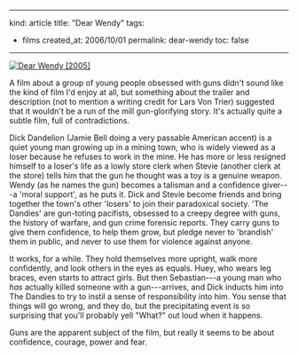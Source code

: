 -----
kind: article
title: "Dear Wendy"
tags:
- films
created_at: 2006/10/01
permalink: dear-wendy
toc: false
-----

<p class="img-shadow"><a href="http://www.amazon.co.uk/exec/obidos/ASIN/B000BH2U2S/butshesagirl-21/" title="Click to view item at Amazon"><img src="http://images-eu.amazon.com/images/P/B000BH2U2S.02.MZZZZZZZ.jpg" alt="Dear Wendy [2005]" /></a></p>

<p>A film about a group of young people obsessed with guns didn't sound like the kind of film I'd enjoy at all, but something about the trailer and description (not to mention a writing credit for Lars Von Trier) suggested that it wouldn't be a run of the mill gun-glorifying story. It's actually quite a subtle film, full of contradictions.</p>

<p>Dick Dandelion (Jamie Bell doing a very passable American accent) is a quiet young man growing up in a mining town, who is widely viewed as a loser because he refuses to work in the mine. He has more or less resigned himself to a loser's life as a lowly store clerk when Stevie (another clerk at the store) tells him that the gun he thought was a toy is a genuine weapon. Wendy (as he names the gun) becomes a talisman and a confidence giver---a 'moral support', as he puts it. Dick and Stevie become friends and bring together the town's other 'losers' to join their paradoxical society. 'The Dandies' are gun-toting pacifists, obsessed to a creepy degree with guns, the history of warfare, and gun crime forensic reports. They carry guns to give them confidence, to help them grow, but pledge never to 'brandish' them in public, and never to use them for violence against anyone.</p>

<p>It works, for a while. They hold themselves more upright, walk more confidently, and look others in the eyes as equals. Huey, who wears leg braces, even starts to attract girls. But then Sebastian---a young man who <em>has</em> actually killed someone with a gun---arrives, and Dick inducts him into The Dandies to try to instil a sense of responsibility into him. You sense that things will go wrong, and they do, but the precipitating event is so surprising that you'll probably yell "What?" out loud when it happens.</p>

<p>Guns are the apparent subject of the film, but really it seems to be about confidence, courage, power and fear.</p>




